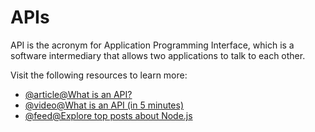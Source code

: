 # APIs

API is the acronym for Application Programming Interface, which is a software intermediary that allows two applications to talk to each other.

Visit the following resources to learn more:

- [@article@What is an API?](https://aws.amazon.com/what-is/api/)
- [@video@What is an API (in 5 minutes)](https://youtu.be/ByGJQzlzxQg?si=9EB9lgRvEOgt3xPJ)
- [@feed@Explore top posts about Node.js](https://app.daily.dev/tags/nodejs?ref=roadmapsh)
